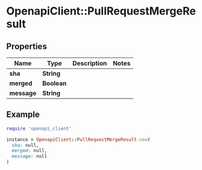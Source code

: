 # OpenapiClient::PullRequestMergeResult

## Properties

| Name | Type | Description | Notes |
| ---- | ---- | ----------- | ----- |
| **sha** | **String** |  |  |
| **merged** | **Boolean** |  |  |
| **message** | **String** |  |  |

## Example

```ruby
require 'openapi_client'

instance = OpenapiClient::PullRequestMergeResult.new(
  sha: null,
  merged: null,
  message: null
)
```

